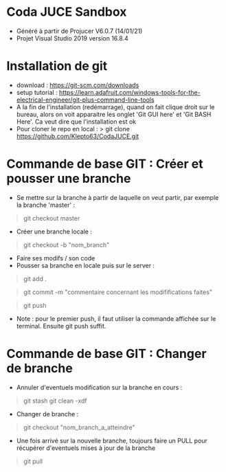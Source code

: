 # Coda JUCE Sandbox
- Généré à partir de Projucer V6.0.7 (14/01/21)
- Projet Visual Studio 2019 version 16.8.4

# Installation de git 
- download : https://git-scm.com/downloads
- setup tutorial  : https://learn.adafruit.com/windows-tools-for-the-electrical-engineer/git-plus-command-line-tools
- A la fin de l'installation (redémarrage), quand on fait clique droit sur le bureau, alors on voit apparaitre les onglet 'Git GUI here' et 'Git BASH Here'. Ca veut dire que l'installation est ok
- Pour cloner le repo en local : > git clone https://github.com/Klepto63/CodaJUCE.git

# Commande de base GIT : Créer et pousser une branche
- Se mettre sur la branche à partir de laquelle on veut partir, par exemple la branche 'master'  : 
>git checkout master
- Créer une branche locale :
>git checkout -b "nom_branch"
- Faire ses modifs / son code
- Pousser sa branche en locale puis sur le server :
> git add .

> git commit -m "commentaire concernant les modififications faites"

> git push 
- Note : pour le premier push, il faut utiliser la commande affichée sur le terminal. Ensuite git push suffit.

# Commande de base GIT : Changer de branche
- Annuler d'eventuels modification sur la branche en cours :
> git stash
> git clean -xdf
- Changer de branche :
> git checkout "nom_branch_a_atteindre"
- Une fois arrivé sur la nouvelle branche, toujours faire un PULL pour récupérer d'eventuels mises à jour de la branche
> git pull

#
